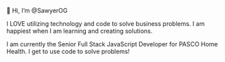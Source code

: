 👋 Hi, I’m @SawyerOG

I LOVE utilizing technology and code to solve business problems. I am happiest when I am learning and creating solutions.

I am currently the Senior Full Stack JavaScript Developer for PASCO Home Health.
I get to use code to solve problems!

<!---
SawyerOG/SawyerOG is a ✨ special ✨ repository because its `README.md` (this file) appears on your GitHub profile.
You can click the Preview link to take a look at your changes.
--->
